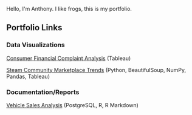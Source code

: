 Hello, I'm Anthony. I like frogs, this is my portfolio.

## Portfolio Links

### Data Visualizations

[Consumer Financial Complaint Analysis](https://public.tableau.com/shared/YGW6WMY9S?:display_count=n&:origin=viz_share_link) (Tableau)


[Steam Community Marketplace Trends](https://public.tableau.com/views/Book1_17211105768170/Dashboard1?:language=en-US&publish=yes&:sid=&:redirect=auth&:display_count=n&:origin=viz_share_link) (Python, BeautifulSoup, NumPy, Pandas, Tableau)

### Documentation/Reports

[Vehicle Sales Analysis](https://anlu5.github.io/Portfolio/Case_Study_Vehicle_Sales_Analysis_Report.html) (PostgreSQL, R, R Markdown)
